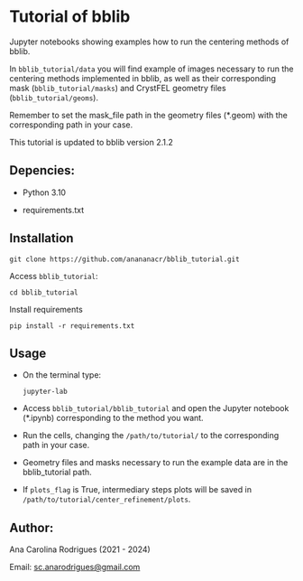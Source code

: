 # Tutorial of bblib

Jupyter notebooks showing examples how to run the centering methods of bblib. 

In `bblib_tutorial/data` you will find example of images necessary to run the centering methods implemented in bblib, as well as their corresponding mask (`bblib_tutorial/masks`) and CrystFEL geometry files (`bblib_tutorial/geoms`).

Remember to set the mask_file path in the geometry files (*.geom) with the corresponding path in your case.

This tutorial is updated to bblib version 2.1.2

## Depencies:

- Python 3.10
  
- requirements.txt

## Installation

```git clone https://github.com/anananacr/bblib_tutorial.git```

Access `bblib_tutorial`:

```cd bblib_tutorial```

Install requirements

```pip install -r requirements.txt```

## Usage

- On the terminal type:

  ```jupyter-lab```

- Access `bblib_tutorial/bblib_tutorial` and open the Jupyter notebook (*.ipynb) corresponding to the method you want.

- Run the cells, changing the `/path/to/tutorial/` to the corresponding path in your case.

- Geometry files and masks necessary to run the example data are in the bblib_tutorial path. 

- If `plots_flag` is True, intermediary steps plots will be saved in `/path/to/tutorial/center_refinement/plots`. 

## Author:

Ana Carolina Rodrigues (2021 - 2024)

Email: sc.anarodrigues@gmail.com
